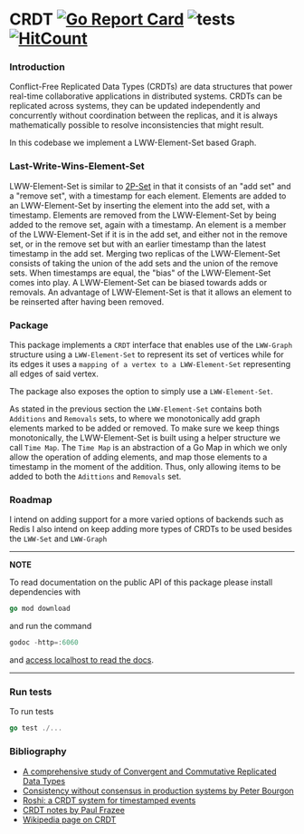 # CRDT [![Go Report Card](https://goreportcard.com/badge/github.com/bjornaer/crdt)](https://goreportcard.com/report/github.com/bjornaer/crdt) ![tests](https://github.com/bjornaer/crdt/actions/workflows/push.yaml/badge.svg)[![HitCount](https://hits.dwyl.com/bjornaer/crdt.svg?style=flat-square)](http://hits.dwyl.com/bjornaer/crdt)

### Introduction
Conflict-Free Replicated Data Types (CRDTs) are data structures that power real-time collaborative applications in
distributed systems. CRDTs can be replicated across systems, they can be updated independently and concurrently
without coordination between the replicas, and it is always mathematically possible to resolve inconsistencies that
might result.

In this codebase we implement a LWW-Element-Set based Graph.
### Last-Write-Wins-Element-Set
LWW-Element-Set is similar to 
[2P-Set](https://en.wikipedia.org/wiki/Conflict-free_replicated_data_type#2P-Set_(Two-Phase_Set)) 
in that it consists of an "add set" and a "remove set",
with a timestamp for each element. 
Elements are added to an LWW-Element-Set by inserting the element into the add set, with a timestamp.
Elements are removed from the LWW-Element-Set by being added to the remove set, again with a timestamp.
An element is a member of the LWW-Element-Set if it is in the add set, and either not in the remove set,
or in the remove set but with an earlier timestamp than the latest timestamp in the add set. Merging two replicas of the
LWW-Element-Set consists of taking the union of the add sets and the union of the remove sets.
When timestamps are equal, the "bias" of the LWW-Element-Set comes into play.
A LWW-Element-Set can be biased towards adds or removals.
An advantage of LWW-Element-Set is that it allows an element to be reinserted after having been removed.

### Package

This package implements a `CRDT` interface that enables use of the `LWW-Graph` structure using a `LWW-Element-Set` to represent its set of vertices while for its edges it uses a `mapping of a vertex to a LWW-Element-Set` representing all edges of said vertex.

The package also exposes the option to simply use a `LWW-Element-Set`.

As stated in the previous section the `LWW-Element-Set` contains both `Additions` and `Removals` sets, 
to where we monotonically add graph elements marked to be added or removed. 
To make sure we keep things monotonically, the LWW-Element-Set is built using a helper structure we call `Time Map`.
The `Time Map` is an abstraction of a Go Map in which we only allow the operation of adding elements,
and map those elements to a timestamp in the moment of the addition.
Thus, only allowing items to be added to both the `Adittions` and `Removals` set.

### Roadmap

I intend on adding support for a more varied options of backends such as Redis
I also intend on keep adding more types of CRDTs to be used besides the `LWW-Set` and `LWW-Graph`

---
**NOTE**

To read documentation on the public API of this package please install dependencies with 
```go
go mod download
``` 
and run the command 
```go
godoc -http=:6060
``` 
and [access localhost to read the docs](http://localhost:6060/pkg/github.com/bjornaer/crdt/).

---

### Run tests

To run tests

```go
go test ./...
```

### Bibliography

- [A comprehensive study of Convergent and Commutative Replicated Data Types](https://hal.inria.fr/file/index/docid/555588/filename/techreport.pdf)
- [Consistency without consensus in production systems by Peter Bourgon](https://www.youtube.com/watch?v=em9zLzM8O7c)
- [Roshi: a CRDT system for timestamped events](https://developers.soundcloud.com/blog/roshi-a-crdt-system-for-timestamped-events)
- [CRDT notes by Paul Frazee](https://github.com/pfrazee/crdt_notes)
- [Wikipedia page on CRDT](https://en.wikipedia.org/wiki/Conflict-free_replicated_data_type)